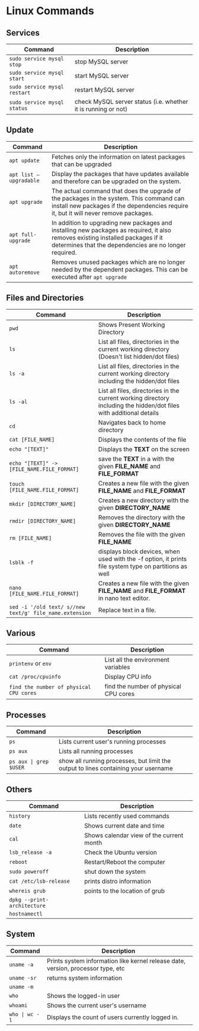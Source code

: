 # Linux Commands

## Services

|       Command              |                         Description                          |
|----------------------------|--------------------------------------------------------------| 
|`sudo service mysql stop`   | stop MySQL server                                            |
|`sudo service mysql start`  | start MySQL server                                           |
|`sudo service mysql restart`| restart MySQL server                                         |
|`sudo service mysql status` | check MySQL server status (i.e. whether it is running or not)|

## Update

|       Command         |                         Description                                                                                                                                                      |
|-----------------------|------------------------------------------------------------------------------------------------------------------------------------------------------------------------------------------| 
|`apt update`           | Fetches only the information on latest packages that can be upgraded                                                                                                                     |
|`apt list –upgradable` | Display the packages that have updates available and therefore can be upgraded on the system.                                                                                            |
|`apt upgrade`          | The actual command that does the upgrade of the packages in the system. This command can install new packages if the dependencies require it, but it will never remove packages.         |
|`apt full-upgrade`     | In addition to upgrading new packages and installing new packages as required, it also removes existing installed packages if it determines that the dependencies are no longer required.|
|`apt autoremove`       | Removes unused packages which are no longer needed by the dependent packages. This can be executed after `apt upgrade`                                                                   |

## Files and Directories

|                          Command                      |                         Description                                                                                |
|-------------------------------------------------------|--------------------------------------------------------------------------------------------------------------------| 
|`pwd`                                                  | Shows Present Working Directory                                                                                    |
|`ls`                                                   | List all files, directories in the current working directory (Doesn't list hidden/dot files)                       |
|`ls -a`                                                | List all files, directories in the current working directory including the hidden/dot files                        |
|`ls -al`                                               | List all files, directories in the current working directory including the hidden/dot files with additional details|
|`cd`                                                   | Navigates back to home directory                                                                                   |
|`cat [FILE_NAME]`                                      | Displays the contents of the file                                                                                  |
|`echo "[TEXT]"`                                        | Displays the **TEXT** on the screen                                                                                |
|`echo "[TEXT]" -> [FILE_NAME.FILE_FORMAT]`             | save the **TEXT** in a with the given **FILE_NAME** and **FILE_FORMAT**                                            |
|`touch [FILE_NAME.FILE_FORMAT]`                        | Creates a new file with the given **FILE_NAME** and **FILE_FORMAT**                                                |
|`mkdir [DIRECTORY_NAME]`                               | Creates a new directory with the given **DIRECTORY_NAME**                                                          |
|`rmdir [DIRECTORY_NAME]`                               | Removes the directory with the given **DIRECTORY_NAME**                                                            |
|`rm [FILE_NAME]`                                       | Removes the file with the given **FILE_NAME**                                                                      |
|`lsblk -f`                                             | displays block devices, when used with the -f option, it prints file system type on partitions as well             |
|`nano [FILE_NAME.FILE_FORMAT]`                         | Creates a new file with the given **FILE_NAME** and **FILE_FORMAT** in nano text editor.                           |
|`sed -i '/old text/ s//new text/g' file_name.extension`| Replace text in a file.                                                                                            |

## Various

|                          Command         |                         Description                                                                                |
|------------------------------------------|--------------------------------------------------------------------------------------------------------------------| 
|`printenv` or `env`                       | List all the environment variables                                                                                 |
|`cat /proc/cpuinfo`                       | Display CPU info                                                                                                   |
|`find the number of physical CPU cores`   | find the number of physical CPU cores                                                                              |


## Processes

|                          Command         |                         Description                                                                                |
|------------------------------------------|--------------------------------------------------------------------------------------------------------------------| 
|`ps`                                      | Lists current user's running processes                                                                             |
|`ps aux`                                  | Lists all running processes                                                                                        |
|`ps aux \| grep $USER`                    | show all running processes, but limit the output to lines containing your username                                 |

## Others

|                          Command         |                         Description                                                                                |
|------------------------------------------|--------------------------------------------------------------------------------------------------------------------| 
|`history`                                 | Lists recently used commands                                                                                       |
|`date`                                    | Shows current date and time                                                                                        |
|`cal`                                     | Shows calendar view of the current month                                                                           |
|`lsb_release -a`                          | Check the Ubuntu version                                                                                           |
|`reboot`                                  | Restart/Reboot the computer                                                                                        |
|`sudo poweroff`                           | shut down the system                                                                                               |
|`cat /etc/lsb-release`                    | prints distro information                                                                                          |
|`whereis grub`                            | points to the location of grub                                                                                     |
|`dpkg --print-architecture`               |                                                                                                                    |
|`hostnamectl`                             |                                                                                                                    |


## System

|                          Command         |                         Description                                                                                |
|------------------------------------------|--------------------------------------------------------------------------------------------------------------------| 
|`uname -a`                                | Prints system information like kernel release date, version, processor type, etc                                   |
|`uname -sr`                               | returns system information                                                                                         |
|`uname -m`                                |                                                                                                                    |
|`who`                                     | Shows the logged-in user                                                                                           |
|`whoami`                                  | Shows the current user's username                                                                                  |
|`who \| wc -l`                            | Displays the count of users currently logged in.                                                                   |

